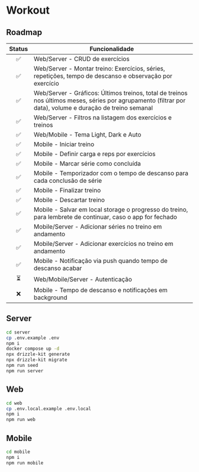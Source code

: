 # Workout

## Roadmap
Status|Funcionalidade
:-:| -
✅|Web/Server - CRUD de exercícios
✅|Web/Server - Montar treino: Exercícios, séries, repetições, tempo de descanso e observação por exercício
✅|Web/Server - Gráficos: Últimos treinos, total de treinos nos últimos meses, séries por agrupamento (filtrar por data), volume e duração de treino semanal
✅|Web/Server - Filtros na listagem dos exercícios e treinos
✅|Web/Mobile - Tema Light, Dark e Auto
✅|Mobile - Iniciar treino
✅|Mobile - Definir carga e reps por exercícios
✅|Mobile - Marcar série como concluída
✅|Mobile - Temporizador com o tempo de descanso para cada conclusão de série 
✅|Mobile - Finalizar treino
✅|Mobile - Descartar treino
✅|Mobile - Salvar em local storage o progresso do treino, para lembrete de continuar, caso o app for fechado
✅|Mobile/Server - Adicionar séries no treino em andamento
✅|Mobile/Server - Adicionar exercícios no treino em andamento
✅|Mobile - Notificação via push quando tempo de descanso acabar
⏳|Web/Mobile/Server - Autenticação
❌|Mobile - Tempo de descanso e notificações em background

## Server

```bash
cd server
cp .env.example .env
npm i
docker compose up -d
npx drizzle-kit generate
npx drizzle-kit migrate
npm run seed
npm run server
```

## Web

```bash
cd web
cp .env.local.example .env.local
npm i
npm run web
```

## Mobile

```bash
cd mobile
npm i
npm run mobile
```
